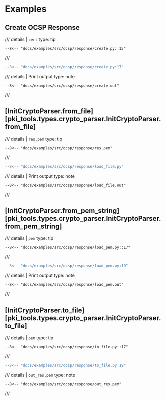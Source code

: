 # Examples

## Create OCSP Response

/// details | `cert`
    type: tip
```
--8<-- "docs/examples/src/ocsp/response/create.py::15"
```
///

```python
--8<-- "docs/examples/src/ocsp/response/create.py:17"
```

/// details | Print output
    type: note
``` 
--8<-- "docs/examples/src/ocsp/response/create.out"
```
///

## [InitCryptoParser.from_file][pki_tools.types.crypto_parser.InitCryptoParser.from_file]

/// details | `res.pem`
    type: tip
```
--8<-- "docs/examples/src/ocsp/response/res.pem"
```
///

```python
--8<-- "docs/examples/src/ocsp/response/load_file.py"
```

/// details | Print output
    type: note
``` 
--8<-- "docs/examples/src/ocsp/response/load_file.out"
```
///

## [InitCryptoParser.from_pem_string][pki_tools.types.crypto_parser.InitCryptoParser.from_pem_string]

/// details | `pem`
    type: tip
```
--8<-- "docs/examples/src/ocsp/response/load_pem.py::17"
```
///

```python
--8<-- "docs/examples/src/ocsp/response/load_pem.py:19"
```

/// details | Print output
    type: note
``` 
--8<-- "docs/examples/src/ocsp/response/load_pem.out"
```
///

## [InitCryptoParser.to_file][pki_tools.types.crypto_parser.InitCryptoParser.to_file]

/// details | `pem`
    type: tip
``` 
--8<-- "docs/examples/src/ocsp/response/to_file.py::17"
```
///

```python
--8<-- "docs/examples/src/ocsp/response/to_file.py:19"
```

/// details | `out_res.pem`
    type: note
``` 
--8<-- "docs/examples/src/ocsp/response/out_res.pem"
```
///